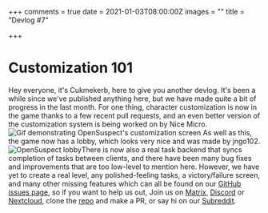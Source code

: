 +++
comments = true
date = 2021-01-03T08:00:00Z
images = ""
title = "Devlog #7"

+++
# Customization 101

Hey everyone, it's Cukmekerb, here to give you another devlog. It's been a while since we've published anything here, but we have made quite a bit of progress in the last month. For one thing, character customization is now in the game thanks to a few recent pull requests, and an even better version of the customization system is being worked on by Nice Micro.
![Gif demonstrating OpenSuspect's customization screen](https://opensuspect.com/uploads/customization.gif)
As well as this, the game now has a lobby, which looks very nice and was made by jngo102.
![OpenSuspect lobby](https://opensuspect.com/uploads/lobby.png)There is now also a real task backend that syncs completion of tasks between clients, and there have been many bug fixes and improvements that are too low-level to mention here. However, we have yet to create a real level, any polished-feeling tasks, a victory/failure screen, and many other missing features which can all be found on our [GitHub issues page](https://github.com/opensuspect/opensuspect/issues), so if you want to help us out, Join us on [Matrix](https://matrix.to/#/+among_us:matrix.org), [Discord](https://discord.gg/h4AXwK5nnX) or [Nextcloud](https://nextcloud.opensuspect.com/), clone the [repo](https://github.com/opensuspect/opensuspect) and make a PR, or say hi on our [Subreddit](https://www.reddit.com/r/OpenSuspect/).